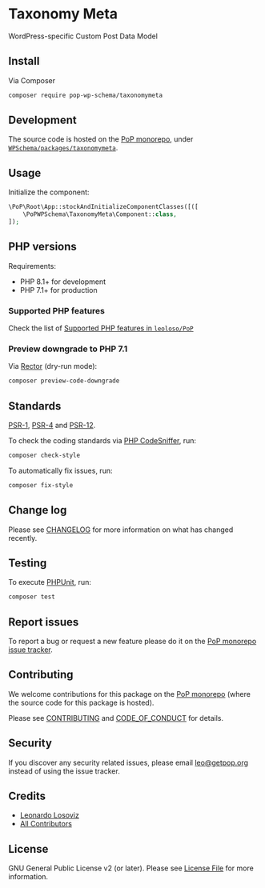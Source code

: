 # Taxonomy Meta

<!--
[![Build Status][ico-travis]][link-travis]
[![Quality Score][ico-code-quality]][link-code-quality]
[![Software License][ico-license]](LICENSE.md)
[![Latest Version on Packagist][ico-version]][link-packagist]
[![Coverage Status][ico-scrutinizer]][link-scrutinizer]
[![Total Downloads][ico-downloads]][link-downloads]
-->

WordPress-specific Custom Post Data Model

## Install

Via Composer

``` bash
composer require pop-wp-schema/taxonomymeta
```

## Development

The source code is hosted on the [PoP monorepo](https://github.com/leoloso/PoP), under [`WPSchema/packages/taxonomymeta`](https://github.com/leoloso/PoP/tree/master/layers/WPSchema/packages/taxonomymeta).

## Usage

Initialize the component:

``` php
\PoP\Root\App::stockAndInitializeComponentClasses([([
    \PoPWPSchema\TaxonomyMeta\Component::class,
]);
```

## PHP versions

Requirements:

- PHP 8.1+ for development
- PHP 7.1+ for production

### Supported PHP features

Check the list of [Supported PHP features in `leoloso/PoP`](https://github.com/leoloso/PoP/blob/master/docs/supported-php-features.md)

### Preview downgrade to PHP 7.1

Via [Rector](https://github.com/rectorphp/rector) (dry-run mode):

```bash
composer preview-code-downgrade
```

## Standards

[PSR-1](https://www.php-fig.org/psr/psr-1), [PSR-4](https://www.php-fig.org/psr/psr-4) and [PSR-12](https://www.php-fig.org/psr/psr-12).

To check the coding standards via [PHP CodeSniffer](https://github.com/squizlabs/PHP_CodeSniffer), run:

``` bash
composer check-style
```

To automatically fix issues, run:

``` bash
composer fix-style
```

## Change log

Please see [CHANGELOG](CHANGELOG.md) for more information on what has changed recently.

## Testing

To execute [PHPUnit](https://phpunit.de/), run:

``` bash
composer test
```

## Report issues

To report a bug or request a new feature please do it on the [PoP monorepo issue tracker](https://github.com/leoloso/PoP/issues).

## Contributing

We welcome contributions for this package on the [PoP monorepo](https://github.com/leoloso/PoP) (where the source code for this package is hosted).

Please see [CONTRIBUTING](CONTRIBUTING.md) and [CODE_OF_CONDUCT](CODE_OF_CONDUCT.md) for details.

## Security

If you discover any security related issues, please email leo@getpop.org instead of using the issue tracker.

## Credits

- [Leonardo Losoviz][link-author]
- [All Contributors][link-contributors]

## License

GNU General Public License v2 (or later). Please see [License File](LICENSE.md) for more information.

[ico-version]: https://img.shields.io/packagist/v/pop-wp-schema/taxonomymeta.svg?style=flat-square
[ico-license]: https://img.shields.io/badge/license-GPLv2-brightgreen.svg?style=flat-square
[ico-travis]: https://img.shields.io/travis/pop-wp-schema/taxonomymeta/master.svg?style=flat-square
[ico-scrutinizer]: https://img.shields.io/scrutinizer/coverage/g/pop-wp-schema/taxonomymeta.svg?style=flat-square
[ico-code-quality]: https://img.shields.io/scrutinizer/g/pop-wp-schema/taxonomymeta.svg?style=flat-square
[ico-downloads]: https://img.shields.io/packagist/dt/pop-wp-schema/taxonomymeta.svg?style=flat-square

[link-packagist]: https://packagist.org/packages/pop-wp-schema/taxonomymeta
[link-travis]: https://travis-ci.org/pop-wp-schema/taxonomymeta
[link-scrutinizer]: https://scrutinizer-ci.com/g/pop-wp-schema/taxonomymeta/code-structure
[link-code-quality]: https://scrutinizer-ci.com/g/pop-wp-schema/taxonomymeta
[link-downloads]: https://packagist.org/packages/pop-wp-schema/taxonomymeta
[link-author]: https://github.com/leoloso
[link-contributors]: ../../../../../../contributors
